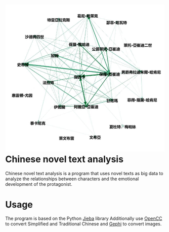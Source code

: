 
# ![image](https://github.com/p5566123321/chinese-novel-text-analysis/blob/59e12a637daaa7151db3a6acc6b6802ae8f4954f/social_network.JPG) Chinese novel text analysis

Chinese novel text analysis is a program that uses novel texts as big data to analyze the relationships between characters and the emotional development of the protagonist.

# Usage
The program is based on the Python [Jieba](https://github.com/fxsjy/jieba) library
Additionally use [OpenCC](https://github.com/BYVoid/OpenCC) to convert Simplified and Traditional Chinese and [Gephi](https://gephi.org/) to convert images.
